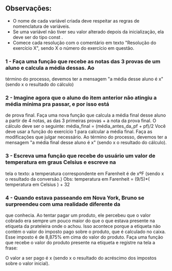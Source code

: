 ## Observações:

- O nome de cada variável criada deve respeitar as regras de nomenclatura de
  variáveis.
- Se uma variável não tiver seu valor alterado depois da inicialização, ela deve
  ser do tipo const .
- Comece cada resolução com o comentário em texto "Resolução do exercício X",
  sendo X o número do exercício em questão.

### 1 - Faça uma função que recebe as notas das 3 provas de um aluno e calcula a média dessas. Ao

término do processo, devemos ter a mensagem "a média desse aluno é x" (sendo x o resultado do
cálculo)

### 2 - Imagine agora que o aluno do item anterior não atingiu a média mínima pra passar, e por isso está

de prova final. Faça uma nova função que calcula a média final desse aluno a partir de 4 notas, as das 3
primeiras provas + a nota da prova final. O cálculo deve ser o seguinte:
média_final = (média_antes_da_pf + pf)/2
Você deve usar a função do exercício 1 para calcular a média final. Faça as modificações que julgar
necessário.
Ao término do processo, devemos ter a mensagem "a média final desse aluno é x" (sendo x o
resultado do cálculo).

### 3 - Escreva uma função que recebe do usuário um valor de temperatura em graus Celsius e escreve na

tela o texto:
a temperatura correspondente em Farenheit é de xºF (sendo x o resultado da conversão.)
Obs: temperatura em Farenheit = (9/5)\*( temperatura em Celsius ) + 32

### 4 - Quando estava passeando em Nova York, Bruno se surpreendeu com uma realidade diferente da

que conhecia. Ao tentar pagar um produto, ele percebeu que o valor cobrado era sempre um pouco
maior do que o que estava presente na etiqueta da prateleira onde o achou. Isso acontece porque a
etiqueta não contém o valor do imposto pago sobre o produto, que é calculado no caixa. Esse imposto
é de 8,875% em cima do valor do produto. Faça uma função que recebe o valor do produto presente na
etiqueta e registre na tela a frase:

O valor a ser pago é x (sendo x o resultado do acréscimo dos impostos sobre o valor inicial).
